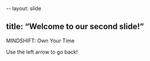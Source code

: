 --
layout: slide

title: “Welcome to our second slide!”
---
MINDSHIFT: Own Your Time

Use the left arrow to go back!
